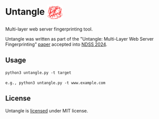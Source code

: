 # Untangle <img align="center" width="50" height="50" src="untangle-logo.png" />
Multi-layer web server fingerprinting tool.

Untangle was written as part of the "Untangle: Multi-Layer Web Server Fingerprinting" [paper](?) accepted into [NDSS 2024](https://www.ndss-symposium.org/ndss2024/).

## Usage
```
python3 untangle.py -t target

e.g., python3 untangle.py -t www.example.com
```

## License
Untangle is [licensed](LICENSE) under MIT license.
